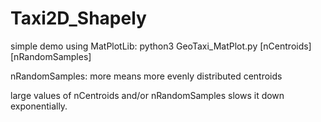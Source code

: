 # Taxi2D_Shapely

simple demo using MatPlotLib:
python3 GeoTaxi_MatPlot.py <country> [nCentroids] [nRandomSamples]

nRandomSamples: more means more evenly distributed centroids

large values of nCentroids and/or nRandomSamples slows it down exponentially. 
